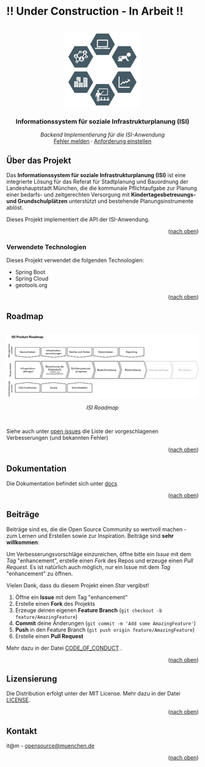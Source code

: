 <div id="top"></div>

# !! Under Construction - In Arbeit !!

<!-- PROJECT SHIELDS -->

<!-- END OF PROJECT SHIELDS -->

<!-- PROJECT LOGO -->
<br />
<div align="center">
  <a href="#">
    <img src="/images/logo.png" alt="Logo" height="200">
  </a>

<h3 align="center">Informationssystem für soziale Infrastrukturplanung (ISI)</i></h3>

  <p align="center">
    <i>Backend Implementierung für die ISI-Anwendung</i>
        <br /><a href="https://github.com/it-at-m/isi-backend/issues">Fehler melden</a>
    ·
    <a href="https://github.com/it-at-m/isi-backend/issues">Anforderung einstellen</a>
  </p>
</div>

<!-- ABOUT THE PROJECT -->

## Über das Projekt

Das **Informationssystem für soziale Infrastrukturplanung (ISI)** ist eine integrierte Lösung
für das Referat für Stadtplanung und Bauordnung der Landeshauptstadt München, die die
kommunale Pflichtaufgabe zur Planung einer bedarfs- und zeitgerechten Versorgung mit
**Kindertagesbetreuungs- und Grundschulplätzen** unterstützt und bestehende Planungsinstrumente ablöst.

Dieses Projekt implementiert die API der ISI-Anwendung.

<p align="right">(<a href="#top">nach oben</a>)</p>

### Verwendete Technologien

Dieses Projekt verwendet die folgenden Technologien:

-   Spring Boot
-   Spring Cloud
-   geotools.org

<p align="right">(<a href="#top">nach oben</a>)</p>

<!-- ROADMAP -->

## Roadmap

<br />
<div align="center">
    <img src="/images/roadmap.png" alt="Roadmap">

  <p align="center">
    <i>ISI Roadmap</i>
  </p>
  <br/>
</div>

Siehe auch unter [open issues](https://github.com/it-at-m/isi-backend/issues) die Liste der vorgeschlagenen
Verbesserungen (und bekannten Fehler)

<p align="right">(<a href="#top">nach oben</a>)</p>
<!--
## Set up

_how can i start and fly this project_
_tbd_

<p align="right">(<a href="#top">nach oben</a>)</p>
-->

## Dokumentation

<!--*what insights do you have to tell*-->

Die Dokumentation befindet sich unter <a href="https://github.com/it-at-m/isi-backend/tree/dev/docs">docs</a>

<p align="right">(<a href="#top">nach oben</a>)</p>

<!-- CONTRIBUTING -->

## Beiträge

Beiträge sind es, die die Open Source Community so wertvoll machen - zum Lernen und Erstellen sowie zur Inspiration.
Beiträge sind **sehr willkommen**:

Um Verbesserungsvorschläge einzureichen, öffne bitte ein _Issue_ mit dem _Tag_ "enhancement", erstelle einen _Fork_ des
Repos und
erzeuge einen _Pull Request_. Es ist natürlich auch möglich, nur ein Issue mit dem _Tag_ "enhancement" zu öffnen.

Vielen Dank, dass du diesem Projekt einen _Star_ vergibst!

1. Öffne ein **Issue** mit dem Tag "enhancement"
2. Erstelle einen **Fork** des Projekts
3. Erzeuge deinen eigenen **Feature Branch** (`git checkout -b feature/AmazingFeature`)
4. **Commit** deine Änderungen (`git commit -m 'Add some AmazingFeature'`)
5. **Push** in den Feature Branch (`git push origin feature/AmazingFeature`)
6. Erstelle einen **Pull Request**

Mehr dazu in der Datei [CODE_OF_CONDUCT](/CODE_OF_CONDUCT.md) .

<p align="right">(<a href="#top">nach oben</a>)</p>

<!-- LICENSE -->

## Lizensierung

Die Distribution erfolgt unter der MIT License. Mehr dazu in der Datei [LICENSE](/LICENSE).

<p align="right">(<a href="#top">nach oben</a>)</p>

<!-- CONTACT -->

## Kontakt

it@m - opensource@muenchen.de

<p align="right">(<a href="#top">nach oben</a>)</p>

<!-- MARKDOWN LINKS & IMAGES -->
<!-- https://www.markdownguide.org/basic-syntax/#reference-style-links -->
